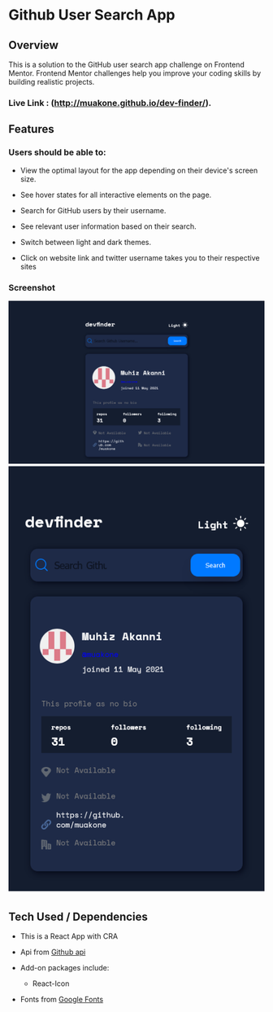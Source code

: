 # Github User Search App

## Overview

This is a solution to the GitHub user search app challenge on Frontend Mentor. Frontend Mentor challenges help you improve your coding skills by building realistic projects.

### Live Link : (http://muakone.github.io/dev-finder/).

## Features 

### Users should be able to:

* View the optimal layout for the app depending on their device's screen size.

* See hover states for all interactive elements on the page.

* Search for GitHub users by their username.

* See relevant user information based on their search.

* Switch between light and dark themes.

* Click on website link and twitter username takes you to their respective sites


### Screenshot

![Desktop view](./src/screenshot/desktop-view.png)
![Mobile view](./src/screenshot/mobile-view.png)


## Tech Used / Dependencies

* This is a React App with CRA
* Api from [Github api](https://api.github.com/)
* Add-on packages include:

  - React-Icon
* Fonts from [Google Fonts](https://fonts.google.com/)



